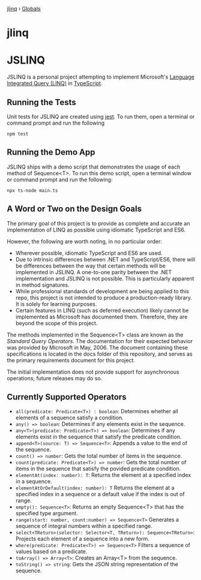 [jlinq](README.md) › [Globals](globals.md)

# jlinq

# JSLINQ

JSLINQ is a personal project attempting to implement Microsoft's [Language Integrated Query (LINQ)](https://docs.microsoft.com/en-us/dotnet/standard/linq/) in [TypeScript](https://www.typescriptlang.org/docs/).

## Running the Tests

Unit tests for JSLINQ are created using [jest](https://jestjs.io/). To run them, open a terminal or command prompt and run the following

```
npm test
```

## Running the Demo App

JSLINQ ships with a demo script that demonstrates the usage of each method of Sequence&lt;T&gt;. To run this demo script, open a terminal window or command prompt and run the following:

```
npx ts-node main.ts
```

## A Word or Two on the Design Goals

The primary goal of this project is to provide as complete and accurate an implementation of LINQ as possible using idiomatic TypeScript and ES6.

However, the following are worth noting, in no particular order:

- Wherever possible, idiomatic TypeScript and ES6 are used.
- Due to intrinsic differences between .NET and TypeScript/ES6, there will be differences between the way that certain methods will be implemented in JSLINQ. A one-to-one parity between the .NET implementation and JSLINQ is not possible. This is particularly apparent in method signatures.
- While professional standards of development are being applied to this repo, this project is not intended to produce a production-ready library. It is solely for learning purposes.
- Certain features in LINQ (such as deferred execution) likely cannot be implemented as Microsoft has documented them. Therefore, they are beyond the scope of this project.

The methods implemented in the Sequence&lt;T&gt; class are known as the _Standard Query Operators_. The documentation for their expected behavior was provided by Microsoft in May, 2006. The document containing these specifications is located in the docs folder of this repository, and serves as the primary requirements document for this project.

The initial implementation does not provide support for asynchronous operations; future releases may do so.

## Currently Supported Operators

- `all(predicate: Predicate<T>) : boolean`: Determines whether all elements of a sequence satisfy a condition.
- `any() => boolean`: Determines if any elements exist in the sequence.
- `any<T>(predicate: Predicate<T>) => boolean`: Determines if any elements exist in the sequence that satisfy the predicate condition.
- `append<T>(source: T) => Sequence<T>`: Appends a value to the end of the sequence.
- `count() => number`: Gets the total number of items in the sequence.
- `count(predicate: Predicate<T>) => number`: Gets the total number of items in the sequence that satisfy the povided predicate condition.
- `elementAt(index: number): T`: Returns the element at a specified index in a sequence.
- `elementAtOrDefault(index: number): T` Returns the element at a specified index in a sequence or a default value if the index is out of range.
- `empty(): Sequence<T>`: Returns an empty Sequence&lt;T&gt; that has the specified type argument.
- `range(start: number, count:number) => Sequence<T>` Generates a sequence of integral numbers within a specified range.
- `select<TReturn>(selector: Selector<T, TReturn>): Sequence<TReturn>`: Projects each element of a sequence into a new form.
- `where(predicate: Predicate<T>) => Sequence<T>` Filters a sequence of values based on a predicate.
- `toArray() => Array<T>`: Creates an Array&lt;T&gt; from the sequence.
- `toString() => string`: Gets the JSON string representation of the sequence.
